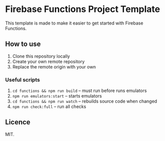 # Firebase Functions Project Template

This template is made to make it easier to get started with Firebase Functions.

## How to use

1. Clone this repository locally
1. Create your own remote repository
1. Replace the remote origin with your own

### Useful scripts

1. `cd functions && npm run build` – must run before runs emulators
1. `npm run emulators:start` – starts emulators
1. `cd functions && npm run watch` – rebuilds source code when changed
1. `npm run check:full` – run all checks

## Licence

MIT.
